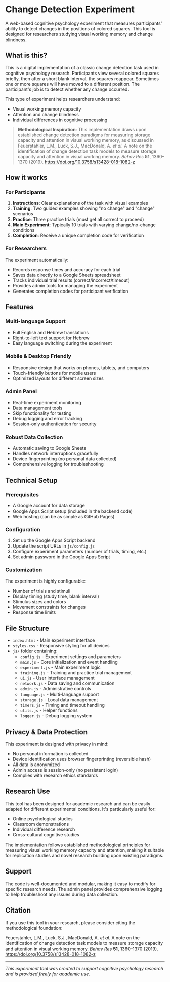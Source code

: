 # Change Detection Experiment

A web-based cognitive psychology experiment that measures participants' ability to detect changes in the positions of colored squares. This tool is designed for researchers studying visual working memory and change blindness.

## What is this?

This is a digital implementation of a classic change detection task used in cognitive psychology research. Participants view several colored squares briefly, then after a short blank interval, the squares reappear. Sometimes one or more squares will have moved to a different position. The participant's job is to detect whether any change occurred.

This type of experiment helps researchers understand:
- Visual working memory capacity
- Attention and change blindness
- Individual differences in cognitive processing

> **Methodological Inspiration**: This implementation draws upon established change detection paradigms for measuring storage capacity and attention in visual working memory, as discussed in Feuerstahler, L.M., Luck, S.J., MacDonald, A. *et al.* A note on the identification of change detection task models to measure storage capacity and attention in visual working memory. *Behav Res* **51**, 1360–1370 (2019). https://doi.org/10.3758/s13428-018-1082-z

## How it works

### For Participants

1. **Instructions**: Clear explanations of the task with visual examples
2. **Training**: Two guided examples showing "no change" and "change" scenarios  
3. **Practice**: Three practice trials (must get all correct to proceed)
4. **Main Experiment**: Typically 10 trials with varying change/no-change conditions
5. **Completion**: Receive a unique completion code for verification

### For Researchers

The experiment automatically:
- Records response times and accuracy for each trial
- Saves data directly to a Google Sheets spreadsheet
- Tracks individual trial results (correct/incorrect/timeout)
- Provides admin tools for managing the experiment
- Generates completion codes for participant verification

## Features

### Multi-language Support
- Full English and Hebrew translations
- Right-to-left text support for Hebrew
- Easy language switching during the experiment

### Mobile & Desktop Friendly
- Responsive design that works on phones, tablets, and computers
- Touch-friendly buttons for mobile users
- Optimized layouts for different screen sizes

### Admin Panel
- Real-time experiment monitoring
- Data management tools
- Skip functionality for testing
- Debug logging and error tracking
- Session-only authentication for security

### Robust Data Collection
- Automatic saving to Google Sheets
- Handles network interruptions gracefully
- Device fingerprinting (no personal data collected)
- Comprehensive logging for troubleshooting

## Technical Setup

### Prerequisites
- A Google account for data storage
- Google Apps Script setup (included in the backend code)
- Web hosting (can be as simple as GitHub Pages)

### Configuration
1. Set up the Google Apps Script backend
2. Update the script URLs in `js/config.js`
3. Configure experiment parameters (number of trials, timing, etc.)
4. Set admin password in the Google Apps Script

### Customization
The experiment is highly configurable:
- Number of trials and stimuli
- Display timing (study time, blank interval)
- Stimulus sizes and colors
- Movement constraints for changes
- Response time limits

## File Structure

- `index.html` - Main experiment interface
- `styles.css` - Responsive styling for all devices
- `js/` folder containing:
  - `config.js` - Experiment settings and parameters
  - `main.js` - Core initialization and event handling
  - `experiment.js` - Main experiment logic
  - `training.js` - Training and practice trial management
  - `ui.js` - User interface management
  - `network.js` - Data saving and communication
  - `admin.js` - Administrative controls
  - `language.js` - Multi-language support
  - `storage.js` - Local data management
  - `timers.js` - Timing and timeout handling
  - `utils.js` - Helper functions
  - `logger.js` - Debug logging system

## Privacy & Data Protection

This experiment is designed with privacy in mind:
- No personal information is collected
- Device identification uses browser fingerprinting (reversible hash)
- All data is anonymized
- Admin access is session-only (no persistent login)
- Complies with research ethics standards

## Research Use

This tool has been designed for academic research and can be easily adapted for different experimental conditions. It's particularly useful for:
- Online psychological studies
- Classroom demonstrations
- Individual difference research
- Cross-cultural cognitive studies

The implementation follows established methodological principles for measuring visual working memory capacity and attention, making it suitable for replication studies and novel research building upon existing paradigms.

## Support

The code is well-documented and modular, making it easy to modify for specific research needs. The admin panel provides comprehensive logging to help troubleshoot any issues during data collection.

## Citation

If you use this tool in your research, please consider citing the methodological foundation:

Feuerstahler, L.M., Luck, S.J., MacDonald, A. *et al.* A note on the identification of change detection task models to measure storage capacity and attention in visual working memory. *Behav Res* **51**, 1360–1370 (2019). https://doi.org/10.3758/s13428-018-1082-z

---

*This experiment tool was created to support cognitive psychology research and is provided freely for academic use.*